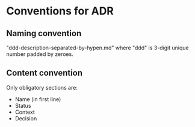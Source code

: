 # Conventions for ADR

## Naming convention

"ddd-description-separated-by-hypen.md"
where "ddd" is 3-digit unique number padded by zeroes.


## Content convention

Only obligatory sections are:
- Name (in first line)
- Status 
- Context
- Decision
